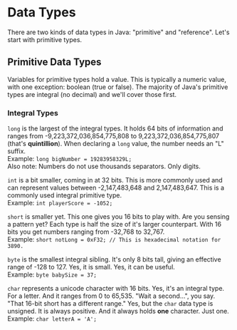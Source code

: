 # Data Types
There are two kinds of data types in Java: &quot;primitive&quot; and &quot;reference&quot;. Let's start with primitive types.

## Primitive Data Types
Variables for primitive types hold a value. This is typically a numeric value, with one exception: boolean (true or false).
The majority of Java's primitive types are integral (no decimal) and we'll cover those first.

### Integral Types
`long` is the largest of the integral types. It holds 64 bits of information and ranges from -9,223,372,036,854,775,808 to 9,223,372,036,854,775,807 (that's **quintillion**). When declaring a `long` value, the number needs an "L" suffix.    
Example: `long bigNumber = 19283958329L;`  
Also note: Numbers do not use thousands separators. Only digits.

`int` is a bit smaller, coming in at 32 bits. This is more commonly used and can represent values between -2,147,483,648 and 2,147,483,647. This is a commonly used integral primitive type.  
Example: `int playerScore = -1052;`

`short` is smaller yet. This one gives you 16 bits to play with. Are you sensing a pattern yet? Each type is half the size of it's larger counterpart. With 16 bits you get numbers ranging from -32,768 to 32,767.  
Example: `short notLong = 0xF32; // This is hexadecimal notation for 3890.`

`byte` is the smallest integral sibling. It's only 8 bits tall, giving an effective range of -128 to 127. Yes, it is small. Yes, it can be useful.  
Example: `byte babySize = 37;`

`char` represents a unicode character with 16 bits. Yes, it's an integral type. For a letter. And it ranges from 0 to 65,535. &quot;Wait a second&hellip;&quot;, you say. &quot;That 16-bit short has a different range.&quot; Yes, but the `char` data type is unsigned. It is always positive. And it always holds **one** character. Just one.  
Example: `char letterA = 'A';`
